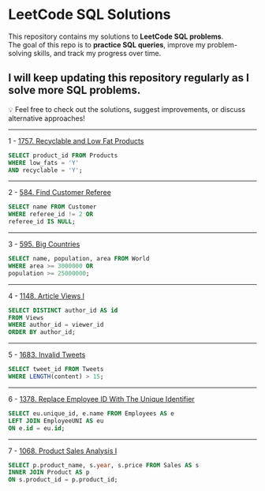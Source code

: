 # LeetCode SQL Solutions

This repository contains my solutions to **LeetCode SQL problems**.  
The goal of this repo is to **practice SQL queries**, improve my problem-solving skills, and track my progress over time.

I will keep updating this repository regularly as I solve more SQL problems.
---

💡 Feel free to check out the solutions, suggest improvements, or discuss alternative approaches!

---
1 - [1757. Recyclable and Low Fat Products](https://leetcode.com/problems/recyclable-and-low-fat-products/description/?envType=study-plan-v2&envId=top-sql-50)
```SQL
SELECT product_id FROM Products 
WHERE low_fats = 'Y' 
AND recyclable = 'Y';
```
---

2 - [584. Find Customer Referee](https://leetcode.com/problems/find-customer-referee/description/?envType=study-plan-v2&envId=top-sql-50)
```SQL
SELECT name FROM Customer
WHERE referee_id != 2 OR 
referee_id IS NULL;
```
---

3 - [595. Big Countries](https://leetcode.com/problems/big-countries/description/?envType=study-plan-v2&envId=top-sql-50)
```SQL
SELECT name, population, area FROM World
WHERE area >= 3000000 OR
population >= 25000000;
```
---

4 - [1148. Article Views I](https://leetcode.com/problems/article-views-i/description/?envType=study-plan-v2&envId=top-sql-50)
```SQL
SELECT DISTINCT author_id AS id 
FROM Views
WHERE author_id = viewer_id
ORDER BY author_id;
```

---

5 - [1683. Invalid Tweets](https://leetcode.com/problems/invalid-tweets/description/?envType=study-plan-v2&envId=top-sql-50)
```SQL
SELECT tweet_id FROM Tweets 
WHERE LENGTH(content) > 15;
```

---

6 - [1378. Replace Employee ID With The Unique Identifier](https://leetcode.com/problems/replace-employee-id-with-the-unique-identifier/description/?envType=study-plan-v2&envId=top-sql-50)
```SQL
SELECT eu.unique_id, e.name FROM Employees AS e
LEFT JOIN EmployeeUNI AS eu
ON e.id = eu.id;
```

---

7 - [1068. Product Sales Analysis I](https://leetcode.com/problems/product-sales-analysis-i/description/?envType=study-plan-v2&envId=top-sql-50)
```SQL
SELECT p.product_name, s.year, s.price FROM Sales AS s
INNER JOIN Product AS p
ON s.product_id = p.product_id;
```
